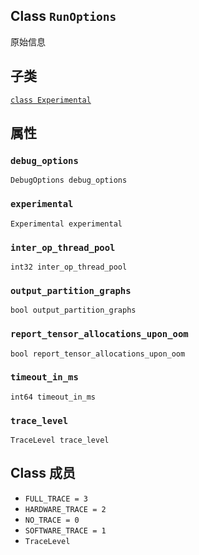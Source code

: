 

## Class  `RunOptions` 
原始信息

## 子类
[ `class Experimental` ](https://tensorflow.google.cn/api_docs/python/tf/compat/v1/RunOptions/Experimental)

## 属性


###  `debug_options` 
 `DebugOptions debug_options` 

###  `experimental` 
 `Experimental experimental` 

###  `inter_op_thread_pool` 
 `int32 inter_op_thread_pool` 

###  `output_partition_graphs` 
 `bool output_partition_graphs` 

###  `report_tensor_allocations_upon_oom` 
 `bool report_tensor_allocations_upon_oom` 

###  `timeout_in_ms` 
 `int64 timeout_in_ms` 

###  `trace_level` 
 `TraceLevel trace_level` 

## Class 成员
-  `FULL_TRACE = 3`  []()
-  `HARDWARE_TRACE = 2`  []()
-  `NO_TRACE = 0`  []()
-  `SOFTWARE_TRACE = 1`  []()
-  `TraceLevel`  []()
